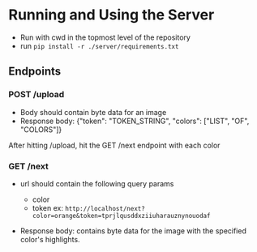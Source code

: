 # Running and Using the Server
- Run with cwd in the topmost level of the repository
- run `pip install -r ./server/requirements.txt`

## Endpoints

### POST /upload
- Body should contain byte data for an image
- Response body: {"token": "TOKEN_STRING", "colors": ["LIST", "OF", "COLORS"]}

After hitting /upload, hit the GET /next endpoint with each color

### GET /next
- url should contain the following query params
  - color
  - token
ex: `http://localhost/next?color=orange&token=tprjlqusddxziiuharauznynouodaf`

- Response body: contains byte data for the image with the specified color's highlights.